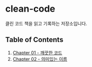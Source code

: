 # clean-code

클린 코드 책을 읽고 기록하는 저장소입니다.

## Table of Contents

1. [Chapter 01 - 깨끗한 코드](https://github.com/zubetcha/clean-code/blob/main/Chapter%2001%20-%20깨끗한%20코드.md)
2. [Chapter 02 - 의미있는 이름](<(https://github.com/zubetcha/clean-code/blob/main/Chapter%2001%20-%20의미있는%20이름.md)>)
